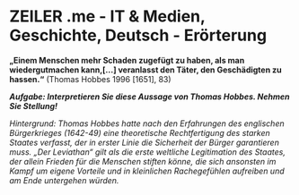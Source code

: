 # ZEILER .me - IT & Medien, Geschichte, Deutsch - Erörterung

**„Einem Menschen mehr Schaden zugefügt zu haben, als man wiedergutmachen kann,\[…\] veranlasst den Täter, den Geschädigten zu hassen.“** (Thomas Hobbes 1996 \[1651\], 83)

***Aufgabe: Interpretieren Sie diese Aussage von Thomas Hobbes. Nehmen Sie Stellung!***

*Hintergrund: Thomas Hobbes hatte nach den Erfahrungen des englischen Bürgerkrieges (1642-49) eine theoretische Rechtfertigung des starken Staates verfasst, der in erster Linie die Sicherheit der Bürger garantieren muss. „Der Leviathan“ gilt als die erste weltliche Legitimation des Staates, der allein Frieden für die Menschen stiften könne, die sich ansonsten im Kampf um eigene Vorteile und in kleinlichen Rachegefühlen aufreiben und am Ende untergehen würden.*